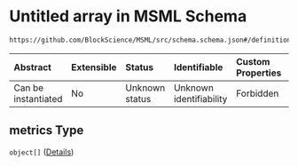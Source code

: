 # Untitled array in MSML Schema

```txt
https://github.com/BlockScience/MSML/src/schema.schema.json#/definitions/StatefulMetric/properties/metrics
```



| Abstract            | Extensible | Status         | Identifiable            | Custom Properties | Additional Properties | Access Restrictions | Defined In                                                                                    |
| :------------------ | :--------- | :------------- | :---------------------- | :---------------- | :-------------------- | :------------------ | :-------------------------------------------------------------------------------------------- |
| Can be instantiated | No         | Unknown status | Unknown identifiability | Forbidden         | Allowed               | none                | [schema.schema.json\*](../../out/math_spec_mapping/schema.schema.json "open original schema") |

## metrics Type

`object[]` ([Details](schema-definitions-statefulmetricvar.md))
